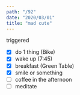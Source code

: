 ```yaml
---
path: "/92"
date: "2020/03/01"
title: "mad cute"
---
```


triggered

- [x] do 1 thing (Bike)
- [x] wake up (7:45)
- [x] breakfast (Green Table)
- [x] smile or something
- [ ] coffee in the afternoon
- [ ] meditate
